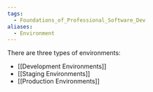 ```yaml
---
tags:
  - Foundations_of_Professional_Software_Dev
aliases:
  - Environment
---
```

There are three types of environments:
- [[Development Environments]]
- [[Staging Environments]]
- [[Production Environments]]
